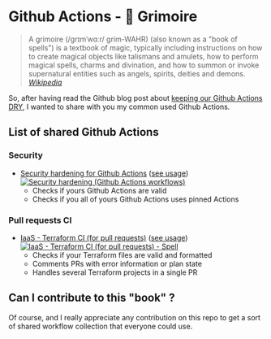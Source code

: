 # Github Actions - :closed_book: Grimoire
> A grimoire (/ɡrɪmˈwɑːr/ grim-WAHR) (also known as a "book of spells") is a textbook of magic, typically including instructions on how to create magical objects like talismans and amulets, how to perform magical spells, charms and divination, and how to summon or invoke supernatural entities such as angels, spirits, deities and demons.
> *[Wikipedia](https://en.wikipedia.org/wiki/Grimoire)*

So, after having read the Github blog post about [keeping our Github Actions DRY](https://github.blog/changelog/2021-10-05-github-actions-dry-your-github-actions-configuration-by-reusing-workflows/), I wanted to share with you my common used Github Actions.

## List of shared Github Actions
### Security
- [Security hardening for Github Actions](.github/workflows/security.workflows.yaml) ([see usage](.github/workflows/zzz_run.security.workflows.yaml))<br>
  [![Security hardening (Github Actions workflows)](https://github.com/xunleii/github-actions-grimoire/actions/workflows/zzz_run.security.workflows.yaml/badge.svg)](https://github.com/xunleii/github-actions-grimoire/actions/workflows/run.security.workflows.yaml)
  - Checks if yours Github Actions are valid
  - Checks if you all of yours Github Actions uses pinned Actions

### Pull requests CI
- [IaaS - Terraform CI (for pull requests)](.github/workflows/terraform.pull_requests.yaml) ([see usage](.github/workflows/zzz_run.terraform.pull_requests.yaml))<br>
  [![IaaS - Terraform CI (for pull requests) - Spell](https://github.com/xunleii/github-actions-grimoire/actions/workflows/terraform.pull_requests.yaml/badge.svg?branch=main)](https://github.com/xunleii/github-actions-grimoire/actions/workflows/terraform.pull_requests.yaml)
  - Checks if your Terraform files are valid and formatted
  - Comments PRs with error information or plan state
  - Handles several Terraform projects in a single PR

## Can I contribute to this "book" ?
Of course, and I really appreciate any contribution on this repo to get a sort of shared workflow collection that everyone could use.
